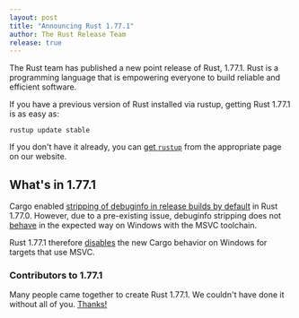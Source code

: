 ```yaml
---
layout: post
title: "Announcing Rust 1.77.1"
author: The Rust Release Team
release: true
---
```


The Rust team has published a new point release of Rust, 1.77.1. Rust is a
programming language that is empowering everyone to build reliable and
efficient software.

If you have a previous version of Rust installed via rustup, getting Rust
1.77.1 is as easy as:

```
rustup update stable
```

If you don't have it already, you can [get `rustup`][rustup] from the
appropriate page on our website.

[rustup]: https://www.rust-lang.org/install.html

## What's in 1.77.1

Cargo enabled [stripping of debuginfo in release builds by default](https://github.com/rust-lang/cargo/pull/13257)
in Rust 1.77.0. However, due to a pre-existing issue, debuginfo stripping does not [behave](https://github.com/rust-lang/rust/issues/122857) in the expected way on Windows with the MSVC toolchain.

Rust 1.77.1 therefore [disables](https://github.com/rust-lang/cargo/pull/13630) the new Cargo behavior on Windows for
targets that use MSVC.

### Contributors to 1.77.1

Many people came together to create Rust 1.77.1. We couldn't have done it
without all of you. [Thanks!](https://thanks.rust-lang.org/rust/1.77.1/)
